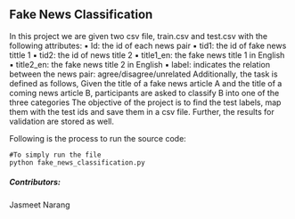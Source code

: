## Fake News Classification


In this project we are given two csv file, train.csv and test.csv with the following attributes:
  ▪ Id: the id of each news pair
  ▪ tid1: the id of fake news tittle 1
  ▪ tid2: the id of news title 2
  ▪ title1_en: the fake news title 1 in English
  ▪ title2_en: the fake news title 2 in English
  ▪ label: indicates the relation between the news pair: agree/disagree/unrelated
Additionally, the task is defined as follows, Given the title of a fake news article A and the title of a coming news article B, participants are asked to classify B into one of the three categories
The objective of the project is to find the test labels, map them with the test ids and save them in a csv file. Further, the results for validation are stored as well.


Following is the process to run the source code:

    #To simply run the file
    python fake_news_classification.py
    
    
##### Contributors:
Jasmeet Narang
